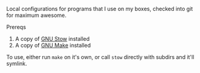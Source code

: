 Local configurations for programs that I use on my boxes, checked into git for
maximum awesome.

Prereqs

1. A copy of [GNU Stow][1] installed
2. A copy of [GNU Make][2] installed

To use, either run `make` on it's own, or call `stow` directly with subdirs and
it'll symlink.

[1]: https://www.gnu.org/software/stow/
[2]: https://www.gnu.org/software/make/
